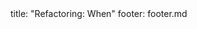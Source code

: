 <frontmatter>
title: "Refactoring: When"
footer: footer.md
</frontmatter>

<include src="navbar.md" boilerplate />

<include src="unit-inPage-asFlat.md" boilerplate />